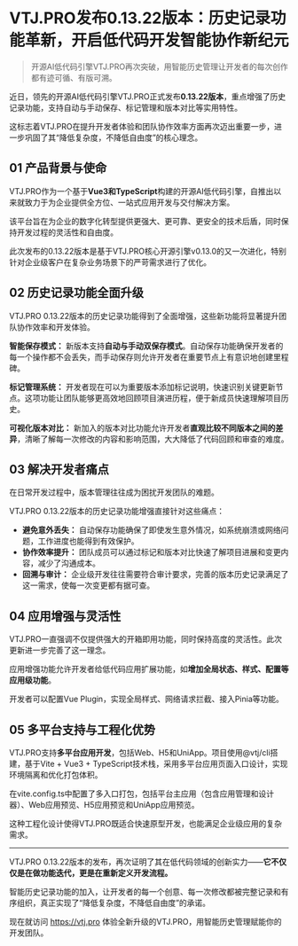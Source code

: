 # VTJ.PRO发布0.13.22版本：历史记录功能革新，开启低代码开发智能协作新纪元

> 开源AI低代码引擎VTJ.PRO再次突破，用智能历史管理让开发者的每次创作都有迹可循、有版可溯。

近日，领先的开源AI低代码引擎VTJ.PRO正式发布**0.13.22版本**，重点增强了历史记录功能，支持自动与手动保存、标记管理和版本对比等实用特性。

这标志着VTJ.PRO在提升开发者体验和团队协作效率方面再次迈出重要一步，进一步巩固了其“降低复杂度，不降低自由度”的核心理念。

## 01 产品背景与使命

VTJ.PRO作为一个基于**Vue3和TypeScript**构建的开源AI低代码引擎，自推出以来就致力于为企业提供全方位、一站式应用开发与交付解决方案。

该平台旨在为企业的数字化转型提供更强大、更可靠、更安全的技术后盾，同时保持开发过程的灵活性和自由度。

此次发布的0.13.22版本是基于VTJ.PRO核心开源引擎v0.13.0的又一次进化，特别针对企业级客户在复杂业务场景下的严苛需求进行了优化。

## 02 历史记录功能全面升级

VTJ.PRO 0.13.22版本的历史记录功能得到了全面增强，这些新功能将显著提升团队协作效率和开发体验。

**智能保存模式：** 新版本支持**自动与手动双保存模式**。自动保存功能确保开发者的每一个操作都不会丢失，而手动保存则允许开发者在重要节点上有意识地创建里程碑。

**标记管理系统：** 开发者现在可以为重要版本添加标记说明，快速识别关键更新节点。这项功能让团队能够更高效地回顾项目演进历程，便于新成员快速理解项目历史。

**可视化版本对比：** 新加入的版本对比功能允许开发者**直观比较不同版本之间的差异**，清晰了解每一次修改的内容和影响范围，大大降低了代码回顾和审查的难度。

## 03 解决开发者痛点

在日常开发过程中，版本管理往往成为困扰开发团队的难题。

VTJ.PRO 0.13.22版本的历史记录功能增强直接针对这些痛点：

- **避免意外丢失：** 自动保存功能确保了即使发生意外情况，如系统崩溃或网络问题，工作进度也能得到有效保护。
- **协作效率提升：** 团队成员可以通过标记和版本对比快速了解项目进展和变更内容，减少了沟通成本。
- **回溯与审计：** 企业级开发往往需要符合审计要求，完善的版本历史记录满足了这一需求，使每一次变更都有据可查。

## 04 应用增强与灵活性

VTJ.PRO一直强调不仅提供强大的开箱即用功能，同时保持高度的灵活性。此次更新进一步完善了这一理念。

应用增强功能允许开发者给低代码应用扩展功能，如**增加全局状态、样式、配置等应用级功能**。

开发者可以配置Vue Plugin，实现全局样式、网络请求拦截、接入Pinia等功能。

## 05 多平台支持与工程化优势

VTJ.PRO支持**多平台应用开发**，包括Web、H5和UniApp。项目使用@vtj/cli搭建，基于Vite + Vue3 + TypeScript技术栈，采用多平台应用页面入口设计，实现环境隔离和优化打包体积。

在vite.config.ts中配置了多入口打包，包括平台主应用（包含应用管理和设计器）、Web应用预览、H5应用预览和UniApp应用预览。

这种工程化设计使得VTJ.PRO既适合快速原型开发，也能满足企业级应用的复杂需求。

---

VTJ.PRO 0.13.22版本的发布，再次证明了其在低代码领域的创新实力——**它不仅仅是在做功能迭代，更是在重新定义开发流程。**

智能历史记录功能的加入，让开发者的每一个创意、每一次修改都被完整记录和有序组织，真正实现了“降低复杂度，不降低自由度”的承诺。

现在就访问 https://vtj.pro 体验全新升级的VTJ.PRO，用智能历史管理赋能你的开发团队。
